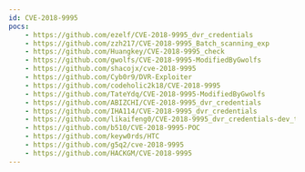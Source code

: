 ```yaml
---
id: CVE-2018-9995
pocs:
    - https://github.com/ezelf/CVE-2018-9995_dvr_credentials
    - https://github.com/zzh217/CVE-2018-9995_Batch_scanning_exp
    - https://github.com/Huangkey/CVE-2018-9995_check
    - https://github.com/gwolfs/CVE-2018-9995-ModifiedByGwolfs
    - https://github.com/shacojx/cve-2018-9995
    - https://github.com/Cyb0r9/DVR-Exploiter
    - https://github.com/codeholic2k18/CVE-2018-9995
    - https://github.com/TateYdq/CVE-2018-9995-ModifiedByGwolfs
    - https://github.com/ABIZCHI/CVE-2018-9995_dvr_credentials
    - https://github.com/IHA114/CVE-2018-9995_dvr_credentials
    - https://github.com/likaifeng0/CVE-2018-9995_dvr_credentials-dev_tool
    - https://github.com/b510/CVE-2018-9995-POC
    - https://github.com/keyw0rds/HTC
    - https://github.com/g5q2/cve-2018-9995
    - https://github.com/HACKGM/CVE-2018-9995
---
```

